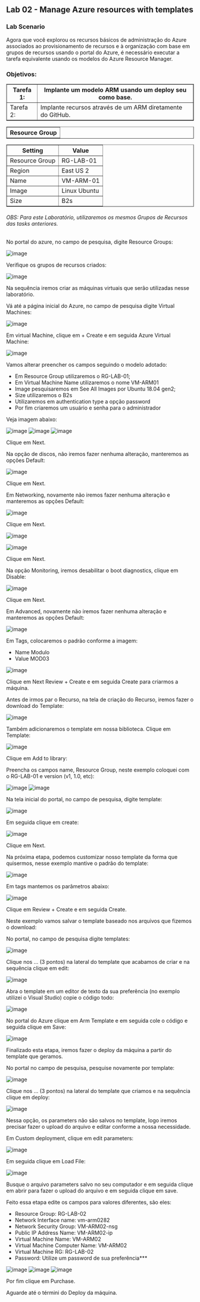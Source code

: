 <h2>Lab 02 - Manage Azure resources with templates</h2> 

<h3>Lab Scenario</h3> 

Agora que você explorou os recursos básicos de administração do Azure associados ao provisionamento de recursos e à organização com base em grupos de recursos usando o portal do Azure, é necessário executar a tarefa equivalente usando os modelos do Azure Resource Manager. 

<h3>Objetivos:</h3>

<table border="1">    
  <tr>
    <th colspan="1">Tarefa 1:</th>  	              
    <th colspan="2">Implante um modelo ARM usando um deploy seu como base.</th>
  </tr>
<td>Tarefa 2:</td>
    <td>Implante recursos através de um ARM diretamente do GitHub.</td>
  </tr>
 </table>
 
 <table border="1">    
  <tr>
    <th colspan="1">Resource Group</th> 
</table>

<table border="1">    
  <tr>
    <th colspan="1">Setting</th>  	              
    <th colspan="2">Value</th>
  </tr>
<td>Resource Group</td>
    <td>RG-LAB-01</td>
  </tr>
  <tr>
    <td>Region </td>
    <td>East US 2</td>
  </tr>
  <td>Name</td>
    <td>VM-ARM-01</td>
  </tr>
  <tr>
    <td>Image</td>
    <td>Linux Ubuntu</td>
  </tr>
  <tr>
    <td>Size</td>
    <td>B2s</td>
  </tr>
 </table>
 <h6><i>OBS: Para este Laboratório, utilizaremos os mesmos Grupos de Recursos das tasks anteriores.</i></h6>

No portal do azure, no campo de pesquisa, digite Resource Groups:

![image](https://user-images.githubusercontent.com/107069287/189681759-ed7d2108-5464-4dee-adb7-0e8985e488db.png)

Verifique os grupos de recursos criados: 

![image](https://user-images.githubusercontent.com/107069287/189683287-171e9d44-c1ac-41d5-a470-d26205a51479.png)

Na sequência iremos criar as máquinas virtuais que serão utilizadas nesse laboratório. 

Vá até a página inicial do Azure, no campo de pesquisa digite Virtual Machines: 

![image](https://user-images.githubusercontent.com/107069287/189683533-ed1bd2aa-d8f8-4074-aed8-9d19583487fd.png)

Em virtual Machine, clique em + Create e em seguida Azure Virtual Machine: 

![image](https://user-images.githubusercontent.com/107069287/189683823-7cb99cb3-2e34-4be3-9747-acdacfb9f58b.png)

Vamos alterar preencher os campos seguindo o modelo adotado: 
- Em Resource Group utilizaremos o RG-LAB-01; 
- Em Virtual Machine Name utilizaremos o nome VM-ARM01
- Image pesquisaremos em See All Images por Ubuntu 18.04 gen2; 
- Size utilizaremos o B2s 
- Utilizaremos em authentication type a opção password
- Por fim criaremos um usuário e senha para o administrador 

Veja imagem abaixo: 

![image](https://user-images.githubusercontent.com/107069287/189688910-d68da61b-62e1-4d0e-bcc1-f594a10329b3.png)
![image](https://user-images.githubusercontent.com/107069287/189685095-8a7d8519-f75b-4a05-a76e-acb7943583b2.png)
![image](https://user-images.githubusercontent.com/107069287/189685404-bde9c515-a6ca-40cc-9fac-bf9e3e8e35d0.png)

Clique em Next. 

Na opção de discos, não iremos fazer nenhuma alteração, manteremos as opções Default: 

![image](https://user-images.githubusercontent.com/107069287/189686147-d885a92e-8292-4a85-bebb-9946fd5098b4.png)

Clique em Next. 

Em Networking, novamente não iremos fazer nenhuma alteração e manteremos as opções Default:

![image](https://user-images.githubusercontent.com/107069287/189686516-3997961e-73e6-45d9-a242-ed444df9a3fe.png)

Clique em Next.

![image](https://user-images.githubusercontent.com/107069287/189687164-d79fd555-6228-4719-bdda-c0901c4be72b.png)

![image](https://user-images.githubusercontent.com/107069287/189686719-8198d8a5-9064-4b41-a6b1-64b1804f5fd2.png)

Clique em Next.

Na opção Monitoring, iremos desabilitar o boot diagnostics, clique em Disable: 

![image](https://user-images.githubusercontent.com/107069287/189687007-6a495303-94b1-4d0d-85f3-e8bfd50a92f0.png)

Clique em Next. 

Em Advanced, novamente não iremos fazer nenhuma alteração e manteremos as opções Default:

![image](https://user-images.githubusercontent.com/107069287/189687294-34a90894-d075-465d-b3f8-c2db2cc94e45.png)

Em Tags, colocaremos o padrão conforme a imagem: 
- Name Modulo 
- Value MOD03

![image](https://user-images.githubusercontent.com/107069287/189687551-18e0608b-3655-4334-b8f7-5cf41936dc9f.png)

Clique em Next Review + Create e em seguida Create para criarmos a máquina. 

Antes de irmos par o Recurso, na tela de criação do Recurso, iremos fazer o download do Template: 

![image](https://user-images.githubusercontent.com/107069287/189710631-a68352da-46d4-4e7b-82af-285f00aa816b.png)

Também adicionaremos o template em nossa biblioteca. Clique em Template: 

![image](https://user-images.githubusercontent.com/107069287/189715054-3d3af519-c447-4fae-976d-672b3d295206.png)

Clique em Add to library:

Preencha os campos name, Resource Group, neste exemplo coloquei com o RG-LAB-01 e version (v1, 1.0, etc): 

![image](https://user-images.githubusercontent.com/107069287/189715766-c219d72b-e487-4b68-b92c-bc83455930ca.png)
![image](https://user-images.githubusercontent.com/107069287/189715789-b3baf2a2-5c41-4390-8a5a-e81ba7ad3037.png)

Na tela inicial do portal, no campo de pesquisa, digite template: 

![image](https://user-images.githubusercontent.com/107069287/189713871-4bc574b4-9732-4eab-a4c9-39c87019f062.png)

Em seguida clique em create: 

![image](https://user-images.githubusercontent.com/107069287/189713953-ac1eae1a-e33a-41bc-b6b9-292ab5584350.png)

Clique em Next. 


Na próxima etapa, podemos customizar nosso template da forma que quisermos, nesse exemplo mantive o padrão do template: 

![image](https://user-images.githubusercontent.com/107069287/189715997-95c8e43c-0ee6-4ded-98a6-79369ea511bb.png)

Em tags mantemos os parâmetros abaixo: 

![image](https://user-images.githubusercontent.com/107069287/189716155-cae681a2-093e-48c1-bfad-1f02b3a701a3.png)

Clique em Review + Create e em seguida Create. 

Neste exemplo vamos salvar o template baseado nos arquivos que fizemos o download: 

No portal, no campo de pesquisa digite templates: 

![image](https://user-images.githubusercontent.com/107069287/189718847-247ba9ae-4c68-4512-888b-9d8bf5c8cd90.png)

Clique nos ... (3 pontos) na lateral do template que acabamos de criar e na sequência clique em edit:

![image](https://user-images.githubusercontent.com/107069287/189719141-43144998-e168-42ad-add5-8659ffd872ef.png)

Abra o template em um editor de texto da sua preferência (no exemplo utilizei o Visual Studio) copie o código todo: 

![image](https://user-images.githubusercontent.com/107069287/189719329-0ea96e1e-be95-4685-97dc-9c6ff3e0e65e.png)

No portal do Azure clique em Arm Template e em seguida cole o código e seguida clique em Save: 

![image](https://user-images.githubusercontent.com/107069287/189719496-ed1c51dc-b6d4-4ed0-ae55-4ee3267afaf6.png)

Finalizado esta etapa, iremos fazer o deploy da máquina a partir do template que geramos. 

No portal no campo de pesquisa, pesquise novamente por template: 

![image](https://user-images.githubusercontent.com/107069287/189721009-65e17031-1a36-4c84-bc11-3022ef5d5e5e.png)

Clique nos ... (3 pontos) na lateral do template que criamos e na sequência clique em deploy:

![image](https://user-images.githubusercontent.com/107069287/189721174-e3d2d3f7-9d0f-4bf8-8981-76c6d94c0655.png)

Nessa opção, os parameters não são salvos no template, logo iremos precisar fazer o upload do arquivo e editar conforme a nossa necessidade. 

Em Custom deployment, clique em edit parameters: 

![image](https://user-images.githubusercontent.com/107069287/189721468-0f9f69ba-bf1c-4534-b84b-64a53ac12170.png)

Em seguida clique em Load File: 

![image](https://user-images.githubusercontent.com/107069287/189721605-8453431a-68dd-4f51-aabf-ecf4efea4169.png)

Busque o arquivo parameters salvo no seu computador e em seguida clique em abrir para fazer o upload do arquivo e em seguida clique em save. 

Feito essa etapa edite os campos para valores diferentes, são eles: 
- Resource Group: RG-LAB-02
- Network Interface name: vm-arm0282
- Network Security Group: VM-ARM02-nsg
- Public IP Address Name: VM-ARM02-ip
- Virtual Machine Name: VM-ARM02
- Virtual Machine Computer Name: VM-ARM02
- Virtual Machine RG: RG-LAB-02
- Password: Utilize um password de sua preferência*** 

![image](https://user-images.githubusercontent.com/107069287/189723419-2ccf066e-b339-4158-8a9b-51e953fa4e18.png)
![image](https://user-images.githubusercontent.com/107069287/189723468-fc1707e2-ecf4-49bd-b39a-331a54a24734.png)
![image](https://user-images.githubusercontent.com/107069287/189723510-878becec-8d31-45c4-a801-8a904386bd36.png)

Por fim clique em Purchase. 

Aguarde até o términi do Deploy da máquina. 






















